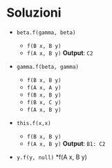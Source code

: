 # Soluzioni

- `beta.f(gamma, beta)`
  * `f(B x, B y)`
  * `f(A x, B y)`
**Output**: `C2`

- `gamma.f(beta, gamma)`
  * `f(B x, B y)`
  * `f(A x, A y)`
  * `f(B x, B y)`
  * `f(B x, C y)`
  * `f(A x, B y)`
- `this.f(x,x)`
  * `f(B x, B y)`
  * `f(A x, B y)`
**Output**: `B1: C2`

- `y.f(y, null)`
  *f(A x, B y)